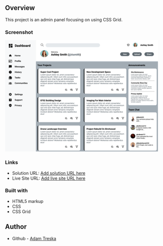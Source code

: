 

## Overview

This project is an admin panel focusing on using CSS Grid.


### Screenshot

![](./images/Admin%20Panel%20Screenshot.png)

### Links

- Solution URL: [Add solution URL here](https://github.com/atreska/Admin-Dashboard)
- Live Site URL: [Add live site URL here](https://atreska.github.io/Admin-Dashboard/)


### Built with

- HTML5 markup
- CSS
- CSS Grid

## Author

- Github - [Adam Treska](https://www.your-site.com)